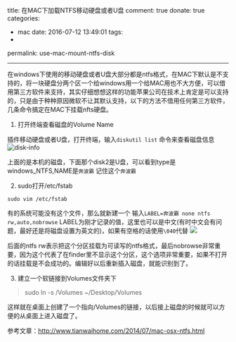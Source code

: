 title: 在MAC下加载NTFS移动硬盘或者U盘
comment: true
donate: true
categories:
  - mac
date: 2016-07-12 13:49:01
tags: 
  - 
permalink: use-mac-mount-ntfs-disk

---

在windows下使用的移动硬盘或者U盘大部分都是ntfs格式，在MAC下默认是不支持的，将一块硬盘分两个区一个给windows用一个给MAC用也不大方便，可以借用第三方软件来支持，其实仔细想想这样的功能苹果公司在技术上肯定是可以支持的，只是由于种种原因微软不让其默认支持，以下的方法不借用任何第三方软件，几条命令搞定在MAC下挂载nfts硬盘。
<!-- more -->

1. 打开终端查看磁盘的Volume Name

插件移动硬盘或者U盘，打开终端，输入`diskutil list` 命令来查看磁盘信息
![disk-info](http://ww3.sinaimg.cn/large/795ab47fgw1f5r3wnz6h8j20pm0i3wjm.jpg)

上面的是本机的磁盘，下面那个disk2是U盘，可以看到type是windows_NTFS,NAME是`奔波霸`
记住这个`奔波霸`

2. sudo打开/etc/fstab

`sudo vim /etc/fstab`

有的系统可能没有这个文件，那么就新建一个
输入`LABEL=奔波霸 none ntfs rw,auto,nobrowse`
LABEL为刚才记录的值，这里也可以是中文(有时中文会有问题，最好还是将磁盘设置为英文的)，如果有空格的话使用`\040`代替
![](http://ww1.sinaimg.cn/large/795ab47fgw1f5r4p8i7d0j20pm0iq40b.jpg)

后面的ntfs rw表示把这个分区挂载为可读写的ntfs格式，最后nobrowse非常重要，因为这个代表了在finder里不显示这个分区，这个选项非常重要，如果不打开的话挂载是不会成功的。编辑好以后重新插入磁盘，就能识别到了。

3. 建立一个软链接到Volumes文件夹下
> sudo ln -s /Volumes ~/Desktop/Volumes

这样就在桌面上创建了一个指向/Volumes的链接，以后接上磁盘的时候就可以方便的从桌面上进入磁盘了。

参考文章：http://www.tianwaihome.com/2014/07/mac-osx-ntfs.html



